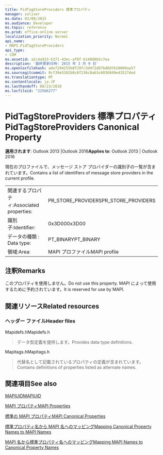 ```yaml
---
title: PidTagStoreProviders 標準プロパティ
manager: soliver
ms.date: 03/09/2015
ms.audience: Developer
ms.topic: reference
ms.prod: office-online-server
localization_priority: Normal
api_name:
- MAPI.PidTagStoreProviders
api_type:
- COM
ms.assetid: a2c4a933-b371-43ec-af0f-6140d8b5c7ea
description: '最終更新日時: 2015 年 3 月 9 日'
ms.openlocfilehash: adef294255b8f29fc3d4f2d87bd0d7b10009aa57
ms.sourcegitcommit: 0cf39e5382b8c6f236c8a63c6036849ed3527ded
ms.translationtype: MT
ms.contentlocale: ja-JP
ms.lasthandoff: 08/23/2018
ms.locfileid: "22566277"
---
```

# <a name="pidtagstoreproviders-canonical-property"></a><span data-ttu-id="95bef-103">PidTagStoreProviders 標準プロパティ</span><span class="sxs-lookup"><span data-stu-id="95bef-103">PidTagStoreProviders Canonical Property</span></span>

  
  
<span data-ttu-id="95bef-104">**適用されます**: Outlook 2013 |Outlook 2016</span><span class="sxs-lookup"><span data-stu-id="95bef-104">**Applies to**: Outlook 2013 | Outlook 2016</span></span> 
  
<span data-ttu-id="95bef-105">現在のプロファイルで、メッセージ ストア プロバイダーの識別子の一覧が含まれています。</span><span class="sxs-lookup"><span data-stu-id="95bef-105">Contains a list of identifiers of message store providers in the current profile.</span></span>
  
|||
|:-----|:-----|
|<span data-ttu-id="95bef-106">関連するプロパティ:</span><span class="sxs-lookup"><span data-stu-id="95bef-106">Associated properties:</span></span>  <br/> |<span data-ttu-id="95bef-107">PR_STORE_PROVIDERS</span><span class="sxs-lookup"><span data-stu-id="95bef-107">PR_STORE_PROVIDERS</span></span>  <br/> |
|<span data-ttu-id="95bef-108">識別子:</span><span class="sxs-lookup"><span data-stu-id="95bef-108">Identifier:</span></span>  <br/> |<span data-ttu-id="95bef-109">0x3D00</span><span class="sxs-lookup"><span data-stu-id="95bef-109">0x3D00</span></span>  <br/> |
|<span data-ttu-id="95bef-110">データの種類 : </span><span class="sxs-lookup"><span data-stu-id="95bef-110">Data type:</span></span>  <br/> |<span data-ttu-id="95bef-111">PT_BINARY</span><span class="sxs-lookup"><span data-stu-id="95bef-111">PT_BINARY</span></span>  <br/> |
|<span data-ttu-id="95bef-112">領域:</span><span class="sxs-lookup"><span data-stu-id="95bef-112">Area:</span></span>  <br/> |<span data-ttu-id="95bef-113">MAPI プロファイル</span><span class="sxs-lookup"><span data-stu-id="95bef-113">MAPI profile</span></span>  <br/> |
   
## <a name="remarks"></a><span data-ttu-id="95bef-114">注釈</span><span class="sxs-lookup"><span data-stu-id="95bef-114">Remarks</span></span>

<span data-ttu-id="95bef-115">このプロパティを使用しません。</span><span class="sxs-lookup"><span data-stu-id="95bef-115">Do not use this property.</span></span> <span data-ttu-id="95bef-116">MAPI によって使用するために予約されています。</span><span class="sxs-lookup"><span data-stu-id="95bef-116">It is reserved for use by MAPI.</span></span>
  
## <a name="related-resources"></a><span data-ttu-id="95bef-117">関連リソース</span><span class="sxs-lookup"><span data-stu-id="95bef-117">Related resources</span></span>

### <a name="header-files"></a><span data-ttu-id="95bef-118">ヘッダー ファイル</span><span class="sxs-lookup"><span data-stu-id="95bef-118">Header files</span></span>

<span data-ttu-id="95bef-119">Mapidefs.h</span><span class="sxs-lookup"><span data-stu-id="95bef-119">Mapidefs.h</span></span>
  
> <span data-ttu-id="95bef-120">データ型定義を提供します。</span><span class="sxs-lookup"><span data-stu-id="95bef-120">Provides data type definitions.</span></span>
    
<span data-ttu-id="95bef-121">Mapitags.h</span><span class="sxs-lookup"><span data-stu-id="95bef-121">Mapitags.h</span></span>
  
> <span data-ttu-id="95bef-122">代替名として記載されているプロパティの定義が含まれています。</span><span class="sxs-lookup"><span data-stu-id="95bef-122">Contains definitions of properties listed as alternate names.</span></span>
    
## <a name="see-also"></a><span data-ttu-id="95bef-123">関連項目</span><span class="sxs-lookup"><span data-stu-id="95bef-123">See also</span></span>



[<span data-ttu-id="95bef-124">MAPIUID</span><span class="sxs-lookup"><span data-stu-id="95bef-124">MAPIUID</span></span>](mapiuid.md)


[<span data-ttu-id="95bef-125">MAPI プロパティ</span><span class="sxs-lookup"><span data-stu-id="95bef-125">MAPI Properties</span></span>](mapi-properties.md)
  
[<span data-ttu-id="95bef-126">標準の MAPI プロパティ</span><span class="sxs-lookup"><span data-stu-id="95bef-126">MAPI Canonical Properties</span></span>](mapi-canonical-properties.md)
  
[<span data-ttu-id="95bef-127">標準プロパティ名から MAPI 名へのマッピング</span><span class="sxs-lookup"><span data-stu-id="95bef-127">Mapping Canonical Property Names to MAPI Names</span></span>](mapping-canonical-property-names-to-mapi-names.md)
  
[<span data-ttu-id="95bef-128">MAPI 名から標準プロパティ名へのマッピング</span><span class="sxs-lookup"><span data-stu-id="95bef-128">Mapping MAPI Names to Canonical Property Names</span></span>](mapping-mapi-names-to-canonical-property-names.md)

